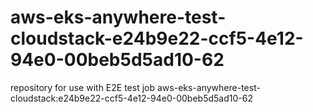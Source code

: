 # aws-eks-anywhere-test-cloudstack-e24b9e22-ccf5-4e12-94e0-00beb5d5ad10-62
repository for use with E2E test job aws-eks-anywhere-test-cloudstack:e24b9e22-ccf5-4e12-94e0-00beb5d5ad10-62
